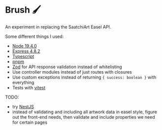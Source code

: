 # Brush 🖌️

An experiment in replacing the SaatchiArt Easel API.

Some different things I used:

- [Node 19.4.0](https://nodejs.org/en/blog/release/v19.4.0/)
- [Express 4.8.2](https://expressjs.com/)
- [Typescript](https://www.typescriptlang.org/)
- [pnpm](https://pnpm.io/)
- [Zod](https://zod.dev/) for API response validation instead of whitelisting
- Use controller modules instead of just routes with closures
- Use custom exceptions instead of returning `{ success: boolean }` with everything
- Tests with [vitest](https://vitest.dev/)

TODO:

- try [NestJS](https://nestjs.com/)
- instead of validating and including all artwork data in easel style, figure out the front-end needs, then validate and include properties we need for certain pages
